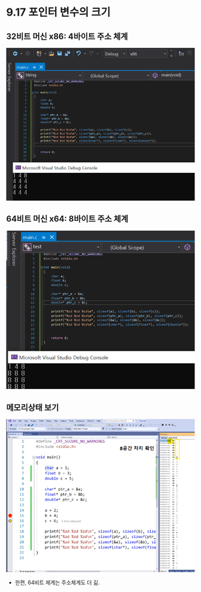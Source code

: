 # 9.17 포인터 변수의 크기

## 32비트 머신 x86: 4바이트 주소 체계

![](../images/chapter9/pointer9.png)

## 64비트 머신 x64: 8바이트 주소 체계

![](../images/chapter9/pointer10.png)

## 메모리상태 보기

![](../images/chapter9/pointer11.png)

- 한편, 64비트 체계는 주소체계도 더 긺.
